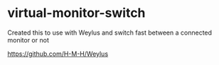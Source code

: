 # virtual-monitor-switch


Created this to use with Weylus and switch fast between a connected monitor or not

https://github.com/H-M-H/Weylus
